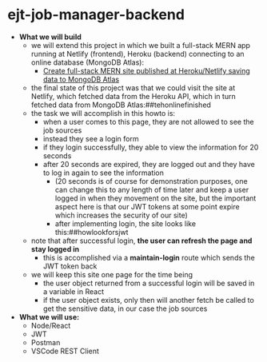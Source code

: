 # ejt-job-manager-backend

- **What we will build**
	- we will extend this project in which we built a full-stack MERN app running at Netlify (frontend), Heroku (backend) connecting to an online database (MongoDB Atlas): 
		- [Create full-stack MERN site published at Heroku/Netlify saving data to MongoDB Atlas](https://edwardtanguay.netlify.app/howtos?id=588)
	- the final state of this project was that we could visit the site at Netlify, which fetched data from the Heroku API, which in turn fetched data from MongoDB Atlas:##tehonlinefinished
	- the task we will accomplish in this howto is:
		- when a user comes to this page, they are not allowed to see the job sources 
		- instead they see a login form
		- if they login successfully, they able to view the information for 20 seconds
		- after 20 seconds are expired, they are logged out and they have to log in again to see the information
			- (20 seconds is of course for demonstration purposes, one can change this to any length of time later and keep a user logged in when they movement on the site, but the important aspect here is that our JWT tokens at some point expire which increases the security of our site)
			- after implementing login, the site looks like this:##howlookforsjwt
	- note that after successful login, **the user can refresh the page and stay logged in**
		- this is accomplished via a **maintain-login** route which sends the JWT token back
	- we will keep this site one page for the time being
		- the user object returned from a successful login will be saved in a variable in React
		- if the user object exists, only then will another fetch be called to get the sensitive data, in our case the job sources
- **What we will use:**
	- Node/React
	- JWT
	- Postman
	- VSCode REST Client
